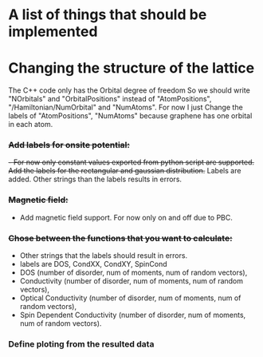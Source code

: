 
# A list of things that should be implemented

# Changing the structure of the lattice
The C++ code only has the Orbital degree of freedom
So we should write "NOrbitals" and "OrbitalPositions" instead of "AtomPositions", "/Hamiltonian/NumOrbital" and "NumAtoms".
For now I just Change the labels of "AtomPositions",  "NumAtoms" because graphene has one orbital in each atom.


### ~~Add labels for onsite potential:~~
 ~~- For now only constant values exported from python script are supported.
 Add the labels for the rectangular and gaussian distribution.~~
 Labels are added. Other strings than the labels results in errors.

### ~~Magnetic field:~~
 - Add magnetic field support. For now only on and off due to PBC.

### ~~Chose between the functions that you want to calculate:~~
 - Other strings that the labels should result in errors.   
 - labels are DOS, CondXX, CondXY, SpinCond
 - DOS (number of disorder, num of moments, num of random vectors),
 - Conductivity (number of disorder, num of moments, num of random vectors),
 - Optical Conductivity (number of disorder, num of moments, num of random vectors),
 - Spin Dependent Conductivity (number of disorder, num of moments, num of random vectors).

### Define ploting from the resulted data
